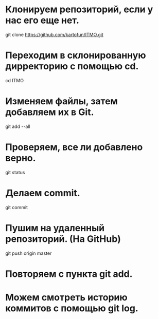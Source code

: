 # Клонируем репозиторий, если у нас его еще нет.
git clone https://github.com/kartofun/ITMO.git 
# Переходим в склонированную дирректорию с помощью cd.
cd ITMO

# Изменяем файлы, затем добавляем их в Git.
git add --all
# Проверяем, все ли добавлено верно. 
git status
# Делаем commit.
git commit
# Пушим на удаленный репозиторий. (На GitHub)
git push origin master
# Повторяем с пункта git add.

# Можем смотреть историю коммитов с помощью git log. 
